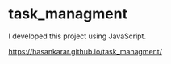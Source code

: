 # task_managment
I developed this project using JavaScript.

https://hasankarar.github.io/task_managment/
